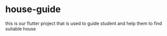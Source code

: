 # house-guide
this is our flutter project that is used to guide student and help them to find suitable house
